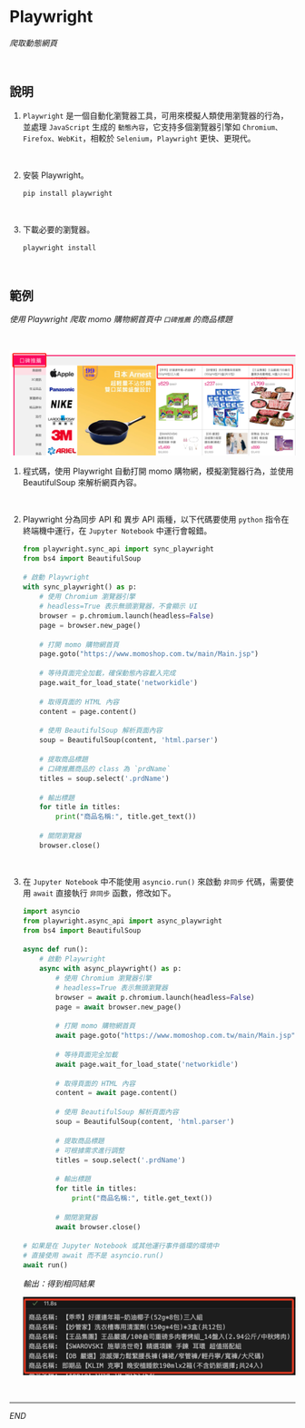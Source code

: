 # Playwright

_爬取動態網頁_

<br>

## 說明

1. `Playwright` 是一個自動化瀏覽器工具，可用來模擬人類使用瀏覽器的行為，並處理 `JavaScript` 生成的 `動態內容`，它支持多個瀏覽器引擎如 `Chromium、Firefox、WebKit`，相較於 `Selenium`，`Playwright` 更快、更現代。

<br>

2. 安裝 Playwright。

    ```bash
    pip install playwright
    ```

<br>

3. 下載必要的瀏覽器。

    ```bash
    playwright install
    ```

<br>

## 範例

_使用 Playwright 爬取 momo 購物網首頁中 `口碑推薦` 的商品標題_

<br>

![](images/img_11.png)

1. 程式碼，使用 Playwright 自動打開 momo 購物網，模擬瀏覽器行為，並使用 BeautifulSoup 來解析網頁內容。

<br>

2. Playwright 分為同步 API 和 異步 API 兩種，以下代碼要使用 `python` 指令在終端機中運行，在 `Jupyter Notebook` 中運行會報錯。

    ```python
    from playwright.sync_api import sync_playwright
    from bs4 import BeautifulSoup

    # 啟動 Playwright
    with sync_playwright() as p:
        # 使用 Chromium 瀏覽器引擎
        # headless=True 表示無頭瀏覽器，不會顯示 UI
        browser = p.chromium.launch(headless=False)
        page = browser.new_page()

        # 打開 momo 購物網首頁
        page.goto("https://www.momoshop.com.tw/main/Main.jsp")

        # 等待頁面完全加載，確保動態內容載入完成
        page.wait_for_load_state('networkidle')

        # 取得頁面的 HTML 內容
        content = page.content()

        # 使用 BeautifulSoup 解析頁面內容
        soup = BeautifulSoup(content, 'html.parser')

        # 提取商品標題
        # 口碑推薦商品的 class 為 `prdName`
        titles = soup.select('.prdName')

        # 輸出標題
        for title in titles:
            print("商品名稱:", title.get_text())

        # 關閉瀏覽器
        browser.close()
    ```

<br>

3. 在 `Jupyter Notebook` 中不能使用 `asyncio.run()` 來啟動 `非同步` 代碼，需要使用 `await` 直接執行 `非同步` 函數，修改如下。

    ```python
    import asyncio
    from playwright.async_api import async_playwright
    from bs4 import BeautifulSoup

    async def run():
        # 啟動 Playwright
        async with async_playwright() as p:
            # 使用 Chromium 瀏覽器引擎
            # headless=True 表示無頭瀏覽器
            browser = await p.chromium.launch(headless=False)
            page = await browser.new_page()

            # 打開 momo 購物網首頁
            await page.goto("https://www.momoshop.com.tw/main/Main.jsp")

            # 等待頁面完全加載
            await page.wait_for_load_state('networkidle')

            # 取得頁面的 HTML 內容
            content = await page.content()

            # 使用 BeautifulSoup 解析頁面內容
            soup = BeautifulSoup(content, 'html.parser')

            # 提取商品標題
            # 可根據需求進行調整
            titles = soup.select('.prdName')

            # 輸出標題
            for title in titles:
                print("商品名稱:", title.get_text())

            # 關閉瀏覽器
            await browser.close()

    # 如果是在 Jupyter Notebook 或其他運行事件循環的環境中
    # 直接使用 await 而不是 asyncio.run()
    await run()
    ```

    _輸出：得到相同結果_

    ![](images/img_12.png)

<br>

___

_END_